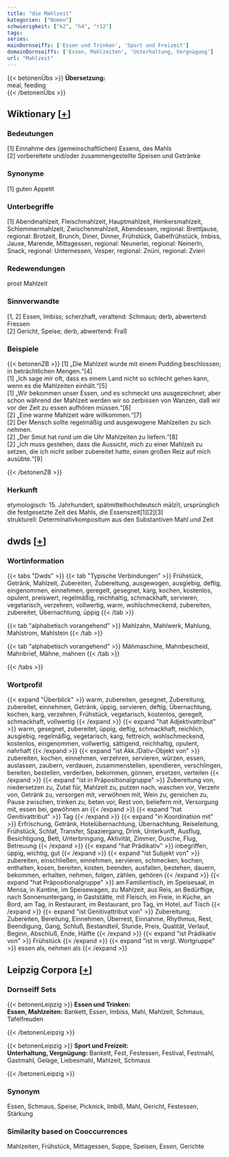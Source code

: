 ```yaml
---
title: "die Mahlzeit"
kategorien: ["Nomen"]
schwierigkeit: ["k2", "h4", "r12"]
tags:
series:
mainDornseiffs: ['Essen und Trinken', 'Sport und Freizeit']
domainDornseiffs: ['Essen, Mahlzeiten', 'Unterhaltung, Vergnügung']
url: "Mahlzeit"
---
```


{{< betonenÜbs >}}
**Übersetzung:**  
meal, feeding  
{{< /betonenÜbs >}}

## Wiktionary [[+](https://de.wiktionary.org/wiki/Mahlzeit)]

### Bedeutungen
[1] Einnahme des (gemeinschaftlichen) Essens, des Mahls  
[2] vorbereitete und/oder zusammengestellte Speisen und Getränke  

### Synonyme
[1] guten Appetit  

### Unterbegriffe
[1] Abendmahlzeit, Fleischmahlzeit, Hauptmahlzeit, Henkersmahlzeit, Schlemmermahlzeit, Zwischenmahlzeit, Abendessen, regional: Brettljause, regional: Brotzeit, Brunch, Diner, Dinner, Frühstück, Gabelfrühstück, Imbiss, Jause, Marende, Mittagessen, regional: Neunerlei, regional: Neinerln, Snack, regional: Unternessen, Vesper, regional: Znüni, regional: Zvieri  

### Redewendungen
prost Mahlzeit  

### Sinnverwandte
[1, 2] Essen, Imbiss; scherzhaft, veraltend: Schmaus; derb, abwertend: Fressen  
[2] Gericht, Speise; derb, abwertend: Fraß  

### Beispiele
{{< betonenZB >}}
[1] „Die Mahlzeit wurde mit einem Pudding beschlossen; in beträchtlichen Mengen.“[4]  
[1] „Ich sage mir oft, dass es einem Land nicht so schlecht gehen kann, wenn es die Mahlzeiten einhält.“[5]  
[1] „Wir bekommen unser Essen, und es schmeckt uns ausgezeichnet; aber schon während der Mahlzeit werden wir so zerbissen von Wanzen, daß wir vor der Zeit zu essen aufhören müssen.“[6]  
[2] „Eine warme Mahlzeit wäre willkommen.“[7]  
[2] Der Mensch sollte regelmäßig und ausgewogene Mahlzeiten zu sich nehmen.  
[2] „Der Smut hat rund um die Uhr Mahlzeiten zu liefern.“[8]  
[2] „Ich muss gestehen, dass die Aussicht, mich zu einer Mahlzeit zu setzen, die ich nicht selber zubereitet hatte, einen großen Reiz auf mich ausübte.“[9]  

{{< /betonenZB >}}
### Herkunft
etymologisch: 15. Jahrhundert, spätmittelhochdeutsch mālzīt, ursprünglich die festgesetzte Zeit des Mahls, die Essenszeit[1][2][3]  
strukturell: Determinativkompositum aus den Substantiven Mahl und Zeit  



## dwds [[+](https://www.dwds.de/wb/Mahlzeit)]

### Wortinformation
{{< tabs "Dwds" >}}
{{< tab "Typische Verbindungen" >}}
Frühstück, Getränk, Mahlzeit, Zubereiten, Zubereitung, ausgewogen, ausgiebig, deftig, eingenommen, einnehmen, geregelt, gesegnet, karg, kochen, kostenlos, opulent, preiswert, regelmäßig, reichhaltig, schmackhaft, servieren, vegetarisch, verzehren, vollwertig, warm, wohlschmeckend, zubereiten, zubereitet, Übernachtung, üppig
{{< /tab >}}

{{< tab "alphabetisch vorangehend" >}}
Mahlzahn, Mahlwerk, Mahlung, Mahlstrom, Mahlstein
{{< /tab >}}

{{< tab "alphabetisch vorangehend" >}}
Mähmaschine, Mahnbescheid, Mahnbrief, Mähne, mahnen
{{< /tab >}}

{{< /tabs >}}

### Wortprofil
{{< expand "Überblick" >}} warm, zubereiten, gesegnet, Zubereitung, zubereitet, einnehmen, Getränk, üppig, servieren, deftig, Übernachtung, kochen, karg, verzehren, Frühstück, vegetarisch, kostenlos, geregelt, schmackhaft, vollwertig {{< /expand >}}
{{< expand "hat Adjektivattribut" >}} warm, gesegnet, zubereitet, üppig, deftig, schmackhaft, reichlich, ausgiebig, regelmäßig, vegetarisch, karg, fettreich, wohlschmeckend, kostenlos, eingenommen, vollwertig, sättigend, reichhaltig, opulent, nahrhaft {{< /expand >}}
{{< expand "ist Akk./Dativ-Objekt von" >}} zubereiten, kochen, einnehmen, verzehren, servieren, würzen, essen, auslassen, zaubern, verdauen, zusammenstellen, spendieren, verschlingen, bereiten, bestellen, verderben, bekommen, gönnen, ersetzen, verteilen {{< /expand >}}
{{< expand "ist in Präpositionalgruppe" >}} Zubereitung von, niedersetzen zu, Zutat für, Mahlzeit zu, putzen nach, waschen vor, Verzehr von, Getränk zu, versorgen mit, verwöhnen mit, Wein zu, gereichen zu, Pause zwischen, trinken zu, beten vor, Rest von, beliefern mit, Versorgung mit, essen bei, gewöhnen an {{< /expand >}}
{{< expand "hat Genitivattribut" >}} Tag {{< /expand >}}
{{< expand "in Koordination mit" >}} Erfrischung, Getränk, Hotelübernachtung, Übernachtung, Reiseleitung, Frühstück, Schlaf, Transfer, Spaziergang, Drink, Unterkunft, Ausflug, Besichtigung, Bett, Unterbringung, Aktivität, Zimmer, Dusche, Flug, Betreuung {{< /expand >}}
{{< expand "hat Prädikativ" >}} inbegriffen, üppig, wichtig, gut {{< /expand >}}
{{< expand "ist Subjekt von" >}} zubereiten, einschließen, einnehmen, servieren, schmecken, kochen, enthalten, kosen, bereiten, kosten, beenden, ausfallen, bestehen, dauern, bekommen, erhalten, nehmen, folgen, zählen, gehören {{< /expand >}}
{{< expand "hat Präpositionalgruppe" >}} am Familientisch, im Speisesaal, in Mensa, in Kantine, im Speisewagen, zu Mahlzeit, aus Reis, an Bedürftige, nach Sonnenuntergang, in Gaststätte, mit Fleisch, im Freie, in Küche, an Bord, am Tag, in Restaurant, im Restaurant, pro Tag, im Hotel, auf Tisch {{< /expand >}}
{{< expand "ist Genitivattribut von" >}} Zubereitung, Zubereiten, Bereitung, Einnehmen, Überrest, Einnahme, Rhythmus, Rest, Beendigung, Gang, Schluß, Bestandteil, Stunde, Preis, Qualität, Verlauf, Beginn, Abschluß, Ende, Hälfte {{< /expand >}}
{{< expand "ist Prädikativ von" >}} Frühstück {{< /expand >}}
{{< expand "ist in vergl. Wortgruppe" >}} essen als, nehmen als {{< /expand >}}

## Leipzig Corpora [[+](https://corpora.uni-leipzig.de/en/res?word=Mahlzeit&corpusId=deu_newscrawl-public_2018)]

### Dornseiff Sets
{{< betonenLeipzig >}}
**Essen und Trinken:**  
**Essen, Mahlzeiten:** Bankett, Essen, Imbiss, Mahl, Mahlzeit, Schmaus, Tafelfreuden  

{{< /betonenLeipzig >}}


{{< betonenLeipzig >}}
**Sport und Freizeit:**  
**Unterhaltung, Vergnügung:** Bankett, Fest, Festessen, Festival, Festmahl, Gastmahl, Gelage, Liebesmahl, Mahlzeit, Schmaus  

{{< /betonenLeipzig >}}

### Synonym
Essen, Schmaus, Speise, Picknick, Imbiß, Mahl, Gericht, Festessen, Stärkung


### Similarity based on Cooccurrences
Mahlzeiten, Frühstück, Mittagessen, Suppe, Speisen, Essen, Gerichte

